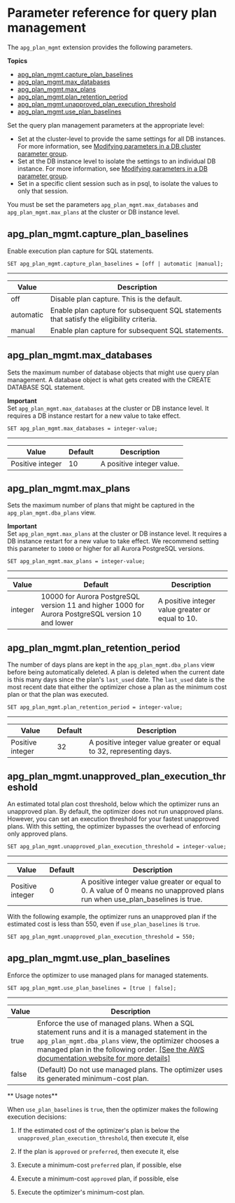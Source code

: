 # Parameter reference for query plan management<a name="AuroraPostgreSQL.Optimize.Parameters"></a>

The `apg_plan_mgmt` extension provides the following parameters\.

**Topics**
+ [apg\_plan\_mgmt\.capture\_plan\_baselines](#AuroraPostgreSQL.Optimize.Parameters.capture_plan_baselines)
+ [apg\_plan\_mgmt\.max\_databases](#AuroraPostgreSQL.Optimize.Parameters.max_databases)
+ [apg\_plan\_mgmt\.max\_plans](#AuroraPostgreSQL.Optimize.Parameters.max_plans)
+ [apg\_plan\_mgmt\.plan\_retention\_period](#AuroraPostgreSQL.Optimize.Parameters.plan_retention_period)
+ [apg\_plan\_mgmt\.unapproved\_plan\_execution\_threshold](#AuroraPostgreSQL.Optimize.Parameters.unapproved_plan_execution_threshold)
+ [apg\_plan\_mgmt\.use\_plan\_baselines](#AuroraPostgreSQL.Optimize.Parameters.use_plan_baselines)

Set the query plan management parameters at the appropriate level:
+ Set at the cluster\-level to provide the same settings for all DB instances\. For more information, see [Modifying parameters in a DB cluster parameter group](USER_WorkingWithParamGroups.md#USER_WorkingWithParamGroups.ModifyingCluster)\. 
+ Set at the DB instance level to isolate the settings to an individual DB instance\. For more information, see [Modifying parameters in a DB parameter group](USER_WorkingWithParamGroups.md#USER_WorkingWithParamGroups.Modifying)\.
+ Set in a specific client session such as in psql, to isolate the values to only that session\.

You must be set the parameters `apg_plan_mgmt.max_databases` and `apg_plan_mgmt.max_plans` at the cluster or DB instance level\. 

## apg\_plan\_mgmt\.capture\_plan\_baselines<a name="AuroraPostgreSQL.Optimize.Parameters.capture_plan_baselines"></a>

Enable execution plan capture for SQL statements\.

```
SET apg_plan_mgmt.capture_plan_baselines = [off | automatic |manual];
```


****  

| Value | Description | 
| --- | --- | 
| off | Disable plan capture\. This is the default\. | 
| automatic | Enable plan capture for subsequent SQL statements that satisfy the eligibility criteria\. | 
| manual | Enable plan capture for subsequent SQL statements\. | 

## apg\_plan\_mgmt\.max\_databases<a name="AuroraPostgreSQL.Optimize.Parameters.max_databases"></a>

Sets the maximum number of database objects that might use query plan management\. A database object is what gets created with the CREATE DATABASE SQL statement\. 

**Important**  
Set `apg_plan_mgmt.max_databases` at the cluster or DB instance level\. It requires a DB instance restart for a new value to take effect\.

```
SET apg_plan_mgmt.max_databases = integer-value;
```


****  

| Value | Default | Description | 
| --- | --- | --- | 
| Positive integer  | 10 | A positive integer value\.  | 

 

## apg\_plan\_mgmt\.max\_plans<a name="AuroraPostgreSQL.Optimize.Parameters.max_plans"></a>

Sets the maximum number of plans that might be captured in the `apg_plan_mgmt.dba_plans` view\. 

**Important**  
Set `apg_plan_mgmt.max_plans` at the cluster or DB instance level\. It requires a DB instance restart for a new value to take effect\. We recommend setting this parameter to `10000` or higher for all Aurora PostgreSQL versions\.

```
SET apg_plan_mgmt.max_plans = integer-value;
```


****  

| Value | Default | Description | 
| --- | --- | --- | 
| integer |  10000 for Aurora PostgreSQL version 11 and higher 1000 for Aurora PostgreSQL version 10 and lower  | A positive integer value greater or equal to 10\.  | 

 

## apg\_plan\_mgmt\.plan\_retention\_period<a name="AuroraPostgreSQL.Optimize.Parameters.plan_retention_period"></a>

The number of days plans are kept in the `apg_plan_mgmt.dba_plans` view before being automatically deleted\. A plan is deleted when the current date is this many days since the plan's `last_used` date\. The `last_used` date is the most recent date that either the optimizer chose a plan as the minimum cost plan or that the plan was executed\.

```
SET apg_plan_mgmt.plan_retention_period = integer-value;
```


****  

| Value | Default | Description | 
| --- | --- | --- | 
| Positive integer | 32 | A positive integer value greater or equal to 32, representing days\. | 

## apg\_plan\_mgmt\.unapproved\_plan\_execution\_threshold<a name="AuroraPostgreSQL.Optimize.Parameters.unapproved_plan_execution_threshold"></a>

An estimated total plan cost threshold, below which the optimizer runs an unapproved plan\. By default, the optimizer does not run unapproved plans\. However, you can set an execution threshold for your fastest unapproved plans\. With this setting, the optimizer bypasses the overhead of enforcing only approved plans\.

```
SET apg_plan_mgmt.unapproved_plan_execution_threshold = integer-value;
```


****  

| Value | Default | Description | 
| --- | --- | --- | 
| Positive integer | 0 | A positive integer value greater or equal to 0\. A value of 0 means no unapproved plans run when use\_plan\_baselines is true\. | 



With the following example, the optimizer runs an unapproved plan if the estimated cost is less than 550, even if `use_plan_baselines` is `true`\.

```
SET apg_plan_mgmt.unapproved_plan_execution_threshold = 550;
```

## apg\_plan\_mgmt\.use\_plan\_baselines<a name="AuroraPostgreSQL.Optimize.Parameters.use_plan_baselines"></a>

Enforce the optimizer to use managed plans for managed statements\.

```
SET apg_plan_mgmt.use_plan_baselines = [true | false];
```


****  

| Value | Description | 
| --- | --- | 
| true |  Enforce the use of managed plans\. When a SQL statement runs and it is a managed statement in the `apg_plan_mgmt.dba_plans` view, the optimizer chooses a managed plan in the following order\. [\[See the AWS documentation website for more details\]](http://docs.aws.amazon.com/AmazonRDS/latest/AuroraUserGuide/AuroraPostgreSQL.Optimize.Parameters.html)  | 
| false | \(Default\) Do not use managed plans\. The optimizer uses its generated minimum\-cost plan\. | 

** Usage notes**

When `use_plan_baselines` is `true`, then the optimizer makes the following execution decisions:

1. If the estimated cost of the optimizer's plan is below the `unapproved_plan_execution_threshold`, then execute it, else

1. If the plan is `approved` or `preferred`, then execute it, else

1. Execute a minimum\-cost `preferred` plan, if possible, else

1. Execute a minimum\-cost `approved` plan, if possible, else 

1. Execute the optimizer's minimum\-cost plan\.